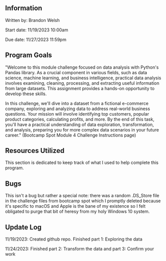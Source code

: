 ## Information
Written by: Brandon Welsh

Start date: 11/19/2023 10:00am

Due date: 11/27/2023 11:59pm

## Program Goals
"Welcome to this module challenge focused on data analysis with Python's Pandas library. As a crucial component in various fields, such as data science, machine learning, and business intelligence, practical data analysis involves examining, cleaning, processing, and extracting useful information from large datasets. This assignment provides a hands-on opportunity to develop these skills.

In this challenge, we'll dive into a dataset from a fictional e-commerce company, exploring and analyzing data to address real-world business questions. Your mission will involve identifying top customers, popular product categories, calculating profits, and more. By the end of this task, you'll have a practical understanding of data exploration, transformation, and analysis, preparing you for more complex data scenarios in your future career." (Bootcamp Spot Module 4 Challenge Instructions page)

## Resources Utilized
This section is dedicated to keep track of what I used to help complete this program.



## Bugs

This isn't a bug but rather a special note: there was a random .DS_Store file in the challenge files from bootcamp spot which I promptly deleted because it's specific to macOS and Apple is the bane of my existence so I felt obligated to purge that bit of heresy from my holy Windows 10 system.

## Update Log
11/19/2023: Created github repo. Finished part 1: Exploring the data

11/24/2023: Finished part 2: Transform the data and part 3: Confirm your work

